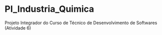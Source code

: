 # PI_Industria_Quimica
Projeto Integrador do Curso de Técnico de Desenvolvimento de Softwares  (Atividade 6)
